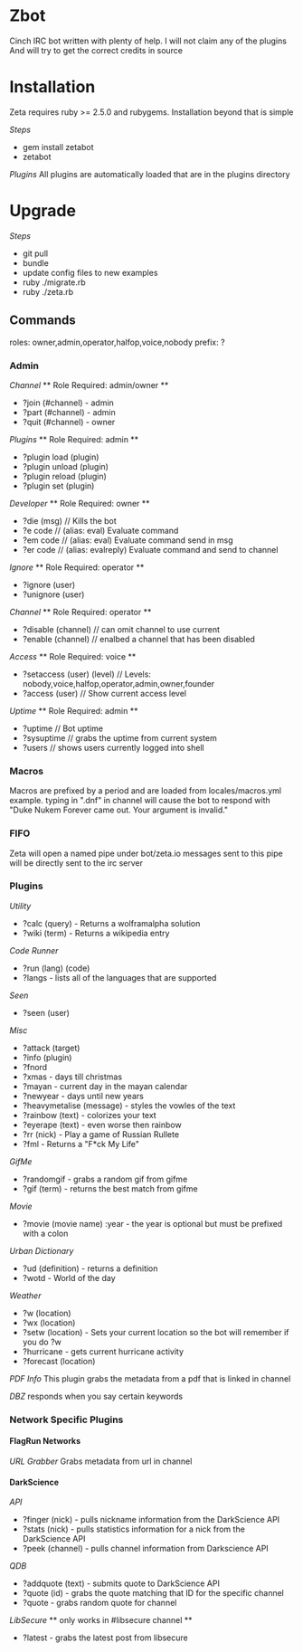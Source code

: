 # Zbot
Cinch IRC bot written with plenty of help. I will not claim any of the plugins
And will try to get the correct credits in source

# Installation
Zeta requires ruby >= 2.5.0 and rubygems. Installation beyond that is simple

_Steps_
* gem install zetabot
* zetabot

_Plugins_
All plugins are automatically loaded that are in the plugins directory

# Upgrade
_Steps_
* git pull
* bundle
* update config files to new examples
* ruby ./migrate.rb
* ruby ./zeta.rb

## Commands
roles: owner,admin,operator,halfop,voice,nobody
prefix: ?

### Admin
_Channel_
** Role Required: admin/owner **
* ?join (\#channel) - admin
* ?part (\#channel) - admin
* ?quit (\#channel) - owner

_Plugins_
** Role Required: admin **
* ?plugin load   (plugin)
* ?plugin unload (plugin)
* ?plugin reload (plugin)
* ?plugin set    (plugin)

_Developer_
** Role Required: owner **
* ?die (msg) // Kills the bot
* ?e  code   // (alias: eval) Evaluate command
* ?em code   // (alias: eval) Evaluate command send in msg
* ?er code   // (alias: evalreply) Evaluate command and send to channel

_Ignore_
** Role Required: operator **
* ?ignore (user)
* ?unignore (user)

_Channel_
** Role Required: operator **
* ?disable (channel) // can omit channel to use current
* ?enable  (channel) // enalbed a channel that has been disabled

_Access_
** Role Required: voice **
* ?setaccess (user) (level) // Levels: nobody,voice,halfop,operator,admin,owner,founder
* ?access (user) // Show current access level

_Uptime_
** Role Required: admin **
* ?uptime    // Bot uptime
* ?sysuptime // grabs the uptime from current system
* ?users     // shows users currently logged into shell

### Macros
Macros are prefixed by a period and are loaded from locales/macros.yml
example. typing in ".dnf" in channel will cause the bot to respond with "Duke Nukem Forever came out. Your argument is invalid."

### FIFO
Zeta will open a named pipe under bot/zeta.io messages sent to this pipe will be directly sent to the irc server

### Plugins
_Utility_
* ?calc (query) - Returns a wolframalpha solution
* ?wiki (term) - Returns a wikipedia entry

_Code Runner_
* ?run (lang) (code)
* ?langs - lists all of the languages that are supported

_Seen_
* ?seen (user)

_Misc_
* ?attack (target)
* ?info (plugin)
* ?fnord
* ?xmas - days till christmas
* ?mayan - current day in the mayan calendar
* ?newyear - days until new years
* ?heavymetalise (message) - styles the vowles of the text
* ?rainbow (text) - colorizes your text
* ?eyerape (text) - even worse then rainbow
* ?rr (nick) - Play a game of Russian Rullete
* ?fml    - Returns a "F*ck My Life"

_GifMe_
* ?randomgif - grabs a random gif from gifme
* ?gif (term) - returns the best match from gifme

_Movie_
* ?movie (movie name) :year - the year is optional but must be prefixed with a colon

_Urban Dictionary_
* ?ud (definition) - returns a definition
* ?wotd - World of the day

_Weather_
* ?w (location)
* ?wx (location)
* ?setw (location) - Sets your current location so the bot will remember if you do ?w
* ?hurricane - gets current hurricane activity
* ?forecast (location)

_PDF Info_
This plugin grabs the metadata from a pdf that is linked in channel

_DBZ_
responds when you say certain keywords

### Network Specific Plugins
#### FlagRun Networks
_URL Grabber_
Grabs metadata from url in channel

#### DarkScience

_API_
* ?finger (nick) - pulls nickname information from the DarkScience API
* ?stats (nick) - pulls statistics information for a nick from the DarkScience API
* ?peek (channel) - pulls channel information from Darkscience API

_QDB_
* ?addquote (text) - submits quote to DarkScience API
* ?quote (id) - grabs the quote matching that ID for the specific channel
* ?quote - grabs random quote for channel

_LibSecure_
** only works in \#libsecure channel **
* ?latest - grabs the latest post from libsecure

